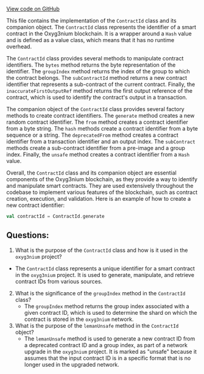 [View code on GitHub](https://github.com/oxyg3nium/oxyg3nium/protocol/src/main/scala/org/oxyg3nium/protocol/model/ContractId.scala)

This file contains the implementation of the `ContractId` class and its companion object. The `ContractId` class represents the identifier of a smart contract in the Oxyg3nium blockchain. It is a wrapper around a `Hash` value and is defined as a value class, which means that it has no runtime overhead. 

The `ContractId` class provides several methods to manipulate contract identifiers. The `bytes` method returns the byte representation of the identifier. The `groupIndex` method returns the index of the group to which the contract belongs. The `subContractId` method returns a new contract identifier that represents a sub-contract of the current contract. Finally, the `inaccurateFirstOutputRef` method returns the first output reference of the contract, which is used to identify the contract's output in a transaction.

The companion object of the `ContractId` class provides several factory methods to create contract identifiers. The `generate` method creates a new random contract identifier. The `from` method creates a contract identifier from a byte string. The `hash` methods create a contract identifier from a byte sequence or a string. The `deprecatedFrom` method creates a contract identifier from a transaction identifier and an output index. The `subContract` methods create a sub-contract identifier from a pre-image and a group index. Finally, the `unsafe` method creates a contract identifier from a `Hash` value.

Overall, the `ContractId` class and its companion object are essential components of the Oxyg3nium blockchain, as they provide a way to identify and manipulate smart contracts. They are used extensively throughout the codebase to implement various features of the blockchain, such as contract creation, execution, and validation. Here is an example of how to create a new contract identifier:

```scala
val contractId = ContractId.generate
```
## Questions: 
 1. What is the purpose of the `ContractId` class and how is it used in the `oxyg3nium` project?
   - The `ContractId` class represents a unique identifier for a smart contract in the `oxyg3nium` project. It is used to generate, manipulate, and retrieve contract IDs from various sources.
2. What is the significance of the `groupIndex` method in the `ContractId` class?
   - The `groupIndex` method returns the group index associated with a given contract ID, which is used to determine the shard on which the contract is stored in the `oxyg3nium` network.
3. What is the purpose of the `lemanUnsafe` method in the `ContractId` object?
   - The `lemanUnsafe` method is used to generate a new contract ID from a deprecated contract ID and a group index, as part of a network upgrade in the `oxyg3nium` project. It is marked as "unsafe" because it assumes that the input contract ID is in a specific format that is no longer used in the upgraded network.